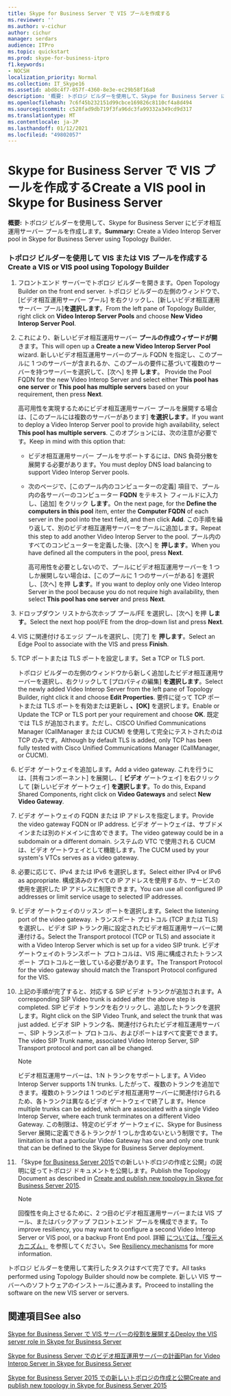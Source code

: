 ```yaml
---
title: Skype for Business Server で VIS プールを作成する
ms.reviewer: ''
ms.author: v-cichur
author: cichur
manager: serdars
audience: ITPro
ms.topic: quickstart
ms.prod: skype-for-business-itpro
f1.keywords:
- NOCSH
localization_priority: Normal
ms.collection: IT_Skype16
ms.assetid: abd8c4f7-057f-4360-8e3e-ec29b58f16a8
description: '概要: トポロジ ビルダーを使用して、Skype for Business Server にビデオ相互運用サーバー プールを作成します。'
ms.openlocfilehash: 7c6f45b232151d99cbce169826c8110cf4a8d494
ms.sourcegitcommit: c528fad9db719f3fa96dc3fa99332a349cd9d317
ms.translationtype: MT
ms.contentlocale: ja-JP
ms.lasthandoff: 01/12/2021
ms.locfileid: "49802057"
---
```

# <a name="create-a-vis-pool-in-skype-for-business-server"></a><span data-ttu-id="5c0b7-103">Skype for Business Server で VIS プールを作成する</span><span class="sxs-lookup"><span data-stu-id="5c0b7-103">Create a VIS pool in Skype for Business Server</span></span>
 
<span data-ttu-id="5c0b7-104">**概要:** トポロジ ビルダーを使用して、Skype for Business Server にビデオ相互運用サーバー プールを作成します。</span><span class="sxs-lookup"><span data-stu-id="5c0b7-104">**Summary:** Create a Video Interop Server pool in Skype for Business Server using Topology Builder.</span></span>
  
### <a name="create-a-vis-or-vis-pool-using-topology-builder"></a><span data-ttu-id="5c0b7-105">トポロジ ビルダーを使用して VIS または VIS プールを作成する</span><span class="sxs-lookup"><span data-stu-id="5c0b7-105">Create a VIS or VIS pool using Topology Builder</span></span>

1. <span data-ttu-id="5c0b7-106">フロントエンド サーバーでトポロジ ビルダーを開きます。</span><span class="sxs-lookup"><span data-stu-id="5c0b7-106">Open Topology Builder on the front end server.</span></span> <span data-ttu-id="5c0b7-107">トポロジ ビルダーの左側のウィンドウで、[ビデオ相互運用サーバー プール] を右クリックし、[新しいビデオ相互運用サーバー プール]**を選択します**。</span><span class="sxs-lookup"><span data-stu-id="5c0b7-107">From the left pane of Topology Builder, right click on **Video Interop Server Pools** and choose **New Video Interop Server Pool**.</span></span> 
    
2. <span data-ttu-id="5c0b7-108">これにより、新しいビデオ相互運用サーバー **プールの作成ウィザードが開** きます。</span><span class="sxs-lookup"><span data-stu-id="5c0b7-108">This will open up a **Create a new Video Interop Server Pool** wizard.</span></span> <span data-ttu-id="5c0b7-109">新しいビデオ相互運用サーバーのプール FQDN を指定し、このプールに 1 つのサーバーが含まれるか、このプールの要件に基づいて複数のサーバーを持つサーバーを選択して、[次へ] を押 **します**。 </span><span class="sxs-lookup"><span data-stu-id="5c0b7-109">Provide the Pool FQDN for the new Video Interop Server and select either **This pool has one server** or **This pool has multiple servers** based on your requirement, then press **Next**.</span></span>
    
    <span data-ttu-id="5c0b7-110">高可用性を実現するためにビデオ相互運用サーバー プールを展開する場合は、[このプールには複数のサーバーがあります] **を選択します**。</span><span class="sxs-lookup"><span data-stu-id="5c0b7-110">If you want to deploy a Video Interop Server pool to provide high availability, select **This pool has multiple servers**.</span></span> <span data-ttu-id="5c0b7-111">このオプションには、次の注意が必要です。</span><span class="sxs-lookup"><span data-stu-id="5c0b7-111">Keep in mind with this option that:</span></span> 
    
    - <span data-ttu-id="5c0b7-112">ビデオ相互運用サーバー プールをサポートするには、DNS 負荷分散を展開する必要があります。</span><span class="sxs-lookup"><span data-stu-id="5c0b7-112">You must deploy DNS load balancing to support Video Interop Server pools.</span></span> 
    
   - <span data-ttu-id="5c0b7-113">次のページで、[このプール内のコンピューターの定義] 項目で、プール内の各サーバーのコンピューター **FQDN** をテキスト フィールドに入力し、[追加] をクリック **します**。</span><span class="sxs-lookup"><span data-stu-id="5c0b7-113">On the next page, for the **Define the computers in this pool** item, enter the **Computer FQDN** of each server in the pool into the text field, and then click **Add**.</span></span> <span data-ttu-id="5c0b7-114">この手順を繰り返して、別のビデオ相互運用サーバーをプールに追加します。</span><span class="sxs-lookup"><span data-stu-id="5c0b7-114">Repeat this step to add another Video Interop Server to the pool.</span></span> <span data-ttu-id="5c0b7-115">プール内のすべてのコンピューターを定義した後、[次へ] を **押します**。</span><span class="sxs-lookup"><span data-stu-id="5c0b7-115">When you have defined all the computers in the pool, press **Next**.</span></span>
    
     <span data-ttu-id="5c0b7-116">高可用性を必要としないので、プールにビデオ相互運用サーバーを 1 つしか展開しない場合は、[このプールに 1 つのサーバーがある] を選択し、[次へ] を押 **します**。</span><span class="sxs-lookup"><span data-stu-id="5c0b7-116">If you want to deploy only one Video Interop Server in the pool because you do not require high availability, then select **This pool has one server** and press **Next**.</span></span>
    
3. <span data-ttu-id="5c0b7-117">ドロップダウン リストから次ホップ プール/FE を選択し、[次へ] を押 **します**。</span><span class="sxs-lookup"><span data-stu-id="5c0b7-117">Select the next hop pool/FE from the drop-down list and press **Next**.</span></span>
    
4. <span data-ttu-id="5c0b7-118">VIS に関連付けるエッジ プールを選択し、[完了] を **押します**。</span><span class="sxs-lookup"><span data-stu-id="5c0b7-118">Select an Edge Pool to associate with the VIS and press **Finish**.</span></span>
    
5. <span data-ttu-id="5c0b7-119">TCP ポートまたは TLS ポートを設定します。</span><span class="sxs-lookup"><span data-stu-id="5c0b7-119">Set a TCP or TLS port.</span></span>
    
    <span data-ttu-id="5c0b7-120">トポロジ ビルダーの左側のウィンドウから新しく追加したビデオ相互運用サーバーを選択し、右クリックして [プロパティの編集] **を選択します**。</span><span class="sxs-lookup"><span data-stu-id="5c0b7-120">Select the newly added Video Interop Server from the left pane of Topology Builder, right click it and choose **Edit Properties**.</span></span> <span data-ttu-id="5c0b7-121">要件に従って TCP ポートまたは TLS ポートを有効または更新し **、[OK]** を選択します。</span><span class="sxs-lookup"><span data-stu-id="5c0b7-121">Enable or Update the TCP or TLS port per your requirement and choose **OK**.</span></span> <span data-ttu-id="5c0b7-122">既定では TLS が追加されます。ただし、CISCO Unified Communications Manager (CallManager または CUCM) を使用して完全にテストされたのは TCP のみです。</span><span class="sxs-lookup"><span data-stu-id="5c0b7-122">Although by default TLS is added, only TCP has been fully tested with Cisco Unified Communications Manager (CallManager, or CUCM).</span></span>
    
6. <span data-ttu-id="5c0b7-123">ビデオ ゲートウェイを追加します。</span><span class="sxs-lookup"><span data-stu-id="5c0b7-123">Add a video gateway.</span></span> <span data-ttu-id="5c0b7-124">これを行うには、[共有コンポーネント] を展開し、[ **ビデオ** ゲートウェイ] を右クリックして [新しいビデオ ゲートウェイ] **を選択します**。</span><span class="sxs-lookup"><span data-stu-id="5c0b7-124">To do this, Expand Shared Components, right click on **Video Gateways** and select **New Video Gateway**.</span></span>
    
7. <span data-ttu-id="5c0b7-125">ビデオ ゲートウェイの FQDN または IP アドレスを指定します。</span><span class="sxs-lookup"><span data-stu-id="5c0b7-125">Provide the video gateway FQDN or IP address.</span></span> <span data-ttu-id="5c0b7-126">ビデオ ゲートウェイは、サブドメインまたは別のドメインに含めできます。</span><span class="sxs-lookup"><span data-stu-id="5c0b7-126">The video gateway could be in a subdomain or a different domain.</span></span> <span data-ttu-id="5c0b7-127">システムの VTC で使用される CUCM は、ビデオ ゲートウェイとして機能します。</span><span class="sxs-lookup"><span data-stu-id="5c0b7-127">The CUCM used by your system's VTCs serves as a video gateway.</span></span>
    
8. <span data-ttu-id="5c0b7-128">必要に応じて、IPv4 または IPv6 を選択します。</span><span class="sxs-lookup"><span data-stu-id="5c0b7-128">Select either IPv4 or IPv6 as appropriate.</span></span> <span data-ttu-id="5c0b7-129">構成済みのすべての IP アドレスを使用するか、サービスの使用を選択した IP アドレスに制限できます。</span><span class="sxs-lookup"><span data-stu-id="5c0b7-129">You can use all configured IP addresses or limit service usage to selected IP addresses.</span></span>
    
9. <span data-ttu-id="5c0b7-130">ビデオ ゲートウェイのリッスン ポートを選択します。</span><span class="sxs-lookup"><span data-stu-id="5c0b7-130">Select the listening port of the video gateway.</span></span> <span data-ttu-id="5c0b7-131">トランスポート プロトコル (TCP または TLS) を選択し、ビデオ SIP トランク用に設定されたビデオ相互運用サーバーに関連付ける。</span><span class="sxs-lookup"><span data-stu-id="5c0b7-131">Select the Transport protocol (TCP or TLS) and associate it with a Video Interop Server which is set up for a video SIP trunk.</span></span> <span data-ttu-id="5c0b7-132">ビデオ ゲートウェイのトランスポート プロトコルは、VIS 用に構成されたトランスポート プロトコルと一致している必要があります。</span><span class="sxs-lookup"><span data-stu-id="5c0b7-132">The Transport Protocol for the video gateway should match the Transport Protocol configured for the VIS.</span></span>
    
10. <span data-ttu-id="5c0b7-133">上記の手順が完了すると、対応する SIP ビデオ トランクが追加されます。</span><span class="sxs-lookup"><span data-stu-id="5c0b7-133">A corresponding SIP Video trunk is added after the above step is completed.</span></span> <span data-ttu-id="5c0b7-134">SIP ビデオ トランクを右クリックし、追加したトランクを選択します。</span><span class="sxs-lookup"><span data-stu-id="5c0b7-134">Right click on the SIP Video Trunk, and select the trunk that was just added.</span></span> <span data-ttu-id="5c0b7-135">ビデオ SIP トランク名、関連付けられたビデオ相互運用サーバー、SIP トランスポート プロトコル、およびポートはすべて変更できます。</span><span class="sxs-lookup"><span data-stu-id="5c0b7-135">The video SIP Trunk name, associated Video Interop Server, SIP Transport protocol and port can all be changed.</span></span> 
    
    > [!NOTE]
    >  <span data-ttu-id="5c0b7-136">ビデオ相互運用サーバーは、1:N トランクをサポートします。</span><span class="sxs-lookup"><span data-stu-id="5c0b7-136">A Video Interop Server supports 1:N trunks.</span></span> <span data-ttu-id="5c0b7-137">したがって、複数のトランクを追加できます。複数のトランクは 1 つのビデオ相互運用サーバーに関連付けられるため、各トランクは異なるビデオ ゲートウェイで終了します。</span><span class="sxs-lookup"><span data-stu-id="5c0b7-137">Hence multiple trunks can be added, which are associated with a single Video Interop Server, where each trunk terminates on a different Video Gateway.</span></span> <span data-ttu-id="5c0b7-138">この制限は、特定のビデオ ゲートウェイに、Skype for Business Server 展開に定義できるトランクが 1 つしか含めないという制限です。</span><span class="sxs-lookup"><span data-stu-id="5c0b7-138">The limitation is that a particular Video Gateway has one and only one trunk that can be defined to the Skype for Business Server deployment.</span></span>
  
11. <span data-ttu-id="5c0b7-139">「Skype [for Business Server 2015](../../deploy/install/create-and-publish-new-topology.md)での新しいトポロジの作成と公開」の説明に従ってトポロジ ドキュメントを公開します。</span><span class="sxs-lookup"><span data-stu-id="5c0b7-139">Publish the Topology Document as described in [Create and publish new topology in Skype for Business Server 2015](../../deploy/install/create-and-publish-new-topology.md).</span></span>
    
    > [!NOTE]
    > <span data-ttu-id="5c0b7-140">回復性を向上させるために、2 つ目のビデオ相互運用サーバーまたは VIS プール、またはバックアップ フロントエンド プールを構成できます。</span><span class="sxs-lookup"><span data-stu-id="5c0b7-140">To improve resiliency, you may want to configure a second Video Interop Server or VIS pool, or a backup Front End pool.</span></span> <span data-ttu-id="5c0b7-141">詳細 [については、「復元メカニズム」](../../plan-your-deployment/video-interop-server.md#resiliency) を参照してください。</span><span class="sxs-lookup"><span data-stu-id="5c0b7-141">See [Resiliency mechanisms](../../plan-your-deployment/video-interop-server.md#resiliency) for more information.</span></span>
  
<span data-ttu-id="5c0b7-142">トポロジ ビルダーを使用して実行したタスクはすべて完了です。</span><span class="sxs-lookup"><span data-stu-id="5c0b7-142">All tasks performed using Topology Builder should now be complete.</span></span> <span data-ttu-id="5c0b7-143">新しい VIS サーバーへのソフトウェアのインストールに進みます。</span><span class="sxs-lookup"><span data-stu-id="5c0b7-143">Proceed to installing the software on the new VIS server or servers.</span></span>
## <a name="see-also"></a><span data-ttu-id="5c0b7-144">関連項目</span><span class="sxs-lookup"><span data-stu-id="5c0b7-144">See also</span></span>

[<span data-ttu-id="5c0b7-145">Skype for Business Server で VIS サーバーの役割を展開する</span><span class="sxs-lookup"><span data-stu-id="5c0b7-145">Deploy the VIS server role in Skype for Business Server</span></span>](deploy-the-vis-server-role.md)

[<span data-ttu-id="5c0b7-146">Skype for Business Server でのビデオ相互運用サーバーの計画</span><span class="sxs-lookup"><span data-stu-id="5c0b7-146">Plan for Video Interop Server in Skype for Business Server</span></span>](../../plan-your-deployment/video-interop-server.md)
  
[<span data-ttu-id="5c0b7-147">Skype for Business Server 2015 での新しいトポロジの作成と公開</span><span class="sxs-lookup"><span data-stu-id="5c0b7-147">Create and publish new topology in Skype for Business Server 2015</span></span>](../../deploy/install/create-and-publish-new-topology.md)
